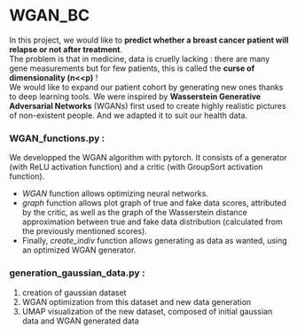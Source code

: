 # WGAN_BC

In this project, we would like to **predict whether a breast cancer patient will relapse or not after treatment**.  
The problem is that in medicine, data is cruelly lacking : there are many gene measurements but for few patients, this is called the **curse of dimensionality (n<<p)** !  
We would like to expand our patient cohort by generating new ones thanks to deep learning tools. We were inspired by **Wasserstein Generative Adversarial Networks** (WGANs) first used to create highly realistic pictures of non-existent people. And we adapted it to suit our health data.  

### WGAN_functions.py :
We developped the WGAN algorithm with pytorch. It consists of a generator (with ReLU activation function) and a critic (with GroupSort activation function).  
- *WGAN* function allows optimizing neural networks.  
- *graph* function allows plot graph of true and fake data scores, attributed by the critic, as well as the graph of the Wasserstein distance approximation between true and fake data distribution (calculated from the previously mentioned scores).  
- Finally, *create_indiv* function allows generating as data as wanted, using an optimized WGAN generator.  

### generation_gaussian_data.py :
1. creation of gaussian dataset
2. WGAN optimization from this dataset and new data generation
3. UMAP visualization of the new dataset, composed of initial gaussian data and WGAN generated data
